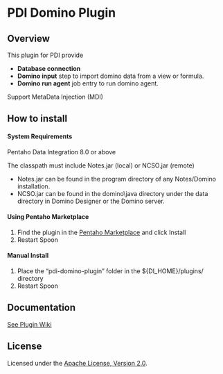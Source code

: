 # PDI Domino Plugin

## Overview

This plugin for PDI provide 
* __Database connection__ 
* __Domino input__ step to import domino data from a view or formula.
* __Domino run agent__ job entry to run domino agent.

Support MetaData Injection (MDI)

## How to install

#### System Requirements

Pentaho Data Integration 8.0 or above

The classpath must include Notes.jar (local) or NCSO.jar (remote)
- Notes.jar can be found in the program directory of any Notes/Domino installation. 
- NCSO.jar can be found in the domino\java directory under the data directory in Domino Designer or the Domino server.

#### Using Pentaho Marketplace ##

1. Find the plugin in the [Pentaho Marketplace](http://www.pentaho.com/marketplace) and click Install
2. Restart Spoon

#### Manual Install ##

1. Place the “pdi-domino-plugin” folder in the ${DI\_HOME}/plugins/ directory
2. Restart Spoon

## Documentation

[See Plugin Wiki](https://github.com/nadment/pdi-domino-plugin/wiki)
 

## License

Licensed under the [Apache License, Version 2.0](http://www.apache.org/licenses/LICENSE-2.0).


